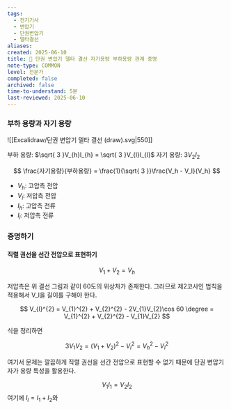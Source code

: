 ```yaml
---
tags: 
  - 전기기사
  - 변압기
  - 단권변압기
  - 델타결선
aliases: 
created: 2025-06-10
title: 📝 단권 변압기 델타 결선 자기용량 부하용량 관계 증명
note-type: COMMON
level: 전문가
completed: false
archived: false
time-to-understand: 5분
last-reviewed: 2025-06-10
---
```


### 부하 용량과 자기 용량
![[Excalidraw/단권 변압기 델타 결선 (draw).svg|550]]

부하 용량: $\sqrt{ 3 }V_{h}I_{h} = \sqrt{ 3 }V_{l}I_{l}$
자기 용량: $3V_{2}I_{2}$

$$
\frac{자기용량}{부하용량} = \frac{1}{\sqrt{ 3 }}\frac{V_h - V_l}{V_h}
$$
- $V_h$: 고압측 전압
- $V_l$: 저압측 전압
- $I_h$: 고압측 전류
- $I_l$: 저압측 전류

### 증명하기
#### 직렬 권선을 선간 전압으로 표현하기

$$
V_{1} +V_{2} = V_{h}
$$

저압측은 위 결선 그림과 같이 60도의 위상차가 존재한다. 그러므로 제2코사인 법칙을 적용해서 V_l을 길이를 구해야 한다.

$$
V_{l}^{2} = V_{1}^{2} + V_{2}^{2} - 2V_{1}V_{2}\cos 60 \degree = V_{1}^{2} + V_{2}^{2} - V_{1}V_{2}
$$

식을 정리하면

$$
3V_{1}V_{2} = (V_{1}+V_{2})^{2} - V_{l}^{2} = V_{h}^{2} - V_{l}^{2}
$$

여기서 문제는 깔끔하게 직렬 권선을 선간 전압으로 표현할 수 없기 때문에 단권 변압기 자가 용량 특성을 활용한다.

$$
V_{1}I_{1} = V_{2}I_{2}
$$
여기에 $I_{l} = I_{1}+I_{2}$와

